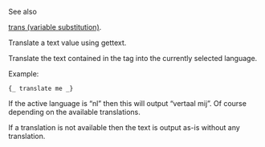 See also

[trans (variable substitution)](/id/doc_template_tag_tag_trans_ext).

Translate a text value using gettext.

Translate the text contained in the tag into the currently selected language.

Example:


```django
{_ translate me _}
```

If the active language is “nl” then this will output “vertaal mij”. Of course depending on the available translations.

If a translation is not available then the text is output as-is without any translation.